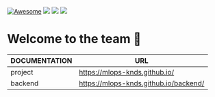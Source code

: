 [![Awesome](https://cdn.jsdelivr.net/gh/sindresorhus/awesome@d7305f38d29fed78fa85652e3a63e154dd8e8829/media/badge.svg)](https://github.com/sindresorhus/awesome#readme)
![](https://github.com/MLOps-KNDS/devops/actions/workflows/terraform.yaml/badge.svg)
![](https://github.com/MLOps-KNDS/backend/actions/workflows/documentation.yaml/badge.svg)
![](https://github.com/MLOps-KNDS/backend/actions/workflows/CI.yaml/badge.svg)

# Welcome to the team 👋 

| DOCUMENTATION      |   URL    |
|-------|-------|
|project  | https://mlops-knds.github.io/
|backend  | https://mlops-knds.github.io/backend/
